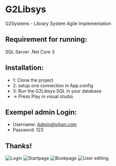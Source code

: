 # G2Libsys
G2Systems - Library System Agile Implementation

## Requirement for running: 
SQL Server
.Net Core 3

## Installation: 
* 1: Clone the project
* 2: setup one connection in App.config
* 3: Run the G2Libsys.SQL in your database
* -> Press Play in visual studio.

## Exempel admin Login: 
* Username: Admin@johan.com 
* Password: 123

## Thanks!

![Login](https://i.imgur.com/dHVLnNV.png)
![Startpage](https://i.imgur.com/lU0RNqT.png)
![Bookpage](https://i.imgur.com/H6cPpVA.png)
![User editing](https://i.imgur.com/VTQlfuR.png)

